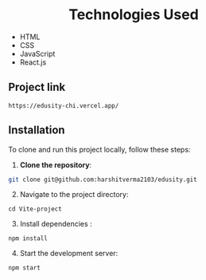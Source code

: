 <h1 align="center">Technologies Used</h1>

- HTML
- CSS
- JavaScript
- React.js


## Project link 
```
https://edusity-chi.vercel.app/
```
## Installation
To clone and run this project locally, follow these steps:

1. **Clone the repository**:
```sh
git clone git@github.com:harshitverma2103/edusity.git
```

2. Navigate to the project directory:
```
cd Vite-project
```

3. Install dependencies :
```
npm install
```

4. Start the development server:
```
npm start
```